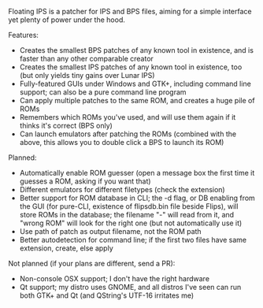 Floating IPS is a patcher for IPS and BPS files, aiming for a simple interface yet plenty of power under the hood.

Features:
- Creates the smallest BPS patches of any known tool in existence, and is faster than any other comparable creator
- Creates the smallest IPS patches of any known tool in existence, too (but only yields tiny gains over Lunar IPS)
- Fully-featured GUIs under Windows and GTK+, including command line support; can also be a pure command line program
- Can apply multiple patches to the same ROM, and creates a huge pile of ROMs
- Remembers which ROMs you've used, and will use them again if it thinks it's correct (BPS only)
- Can launch emulators after patching the ROMs (combined with the above, this allows you to double click a BPS to launch its ROM)

Planned:
- Automatically enable ROM guesser (open a message box the first time it guesses a ROM, asking if you want that)
- Different emulators for different filetypes (check the extension)
- Better support for ROM database in CLI; the -d flag, or DB enabling from the GUI (for pure-CLI, existence of flipsdb.bin file beside Flips), will store ROMs in the database; the filename "-" will read from it, and "wrong ROM" will look for the right one (but not automatically use it)
- Use path of patch as output filename, not the ROM path
- Better autodetection for command line; if the first two files have same extension, create, else apply

Not planned (if your plans are different, send a PR):
- Non-console OSX support; I don't have the right hardware
- Qt support; my distro uses GNOME, and all distros I've seen can run both GTK+ and Qt (and QString's UTF-16 irritates me)
